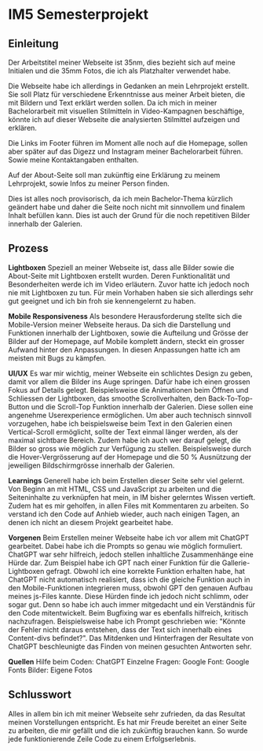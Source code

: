 # IM5 Semesterprojekt

## Einleitung

Der Arbeitstitel meiner Webseite ist 35nm, dies bezieht sich auf meine Initialen und die 35mm Fotos, die ich als Platzhalter verwendet habe. 

Die Webseite habe ich allerdings in Gedanken an mein Lehrprojekt erstellt. Sie soll Platz für verschiedene Erkenntnisse aus meiner Arbeit bieten, die mit Bildern und Text erklärt werden sollen. Da ich mich in meiner Bachelorarbeit mit visuellen Stilmitteln in Video-Kampagnen beschäftige, könnte ich auf dieser Webseite die analysierten Stilmittel aufzeigen und erklären.

Die Links im Footer führen im Moment alle noch auf die Homepage, sollen aber später auf das Digezz und Instagram meiner Bachelorarbeit führen. Sowie meine Kontaktangaben enthalten.

Auf der About-Seite soll man zukünftig eine Erklärung zu meinem Lehrprojekt, sowie Infos zu meiner Person finden.

Dies ist alles noch provisorisch, da ich mein Bachelor-Thema kürzlich geändert habe und daher die Seite noch nicht mit sinnvollem und finalem Inhalt befüllen kann. Dies ist auch der Grund für die noch repetitiven Bilder innerhalb der Galerien.

## Prozess

**Lightboxen**
Speziell an meiner Webseite ist, dass alle Bilder sowie die About-Seite mit Lightboxen erstellt wurden. Deren Funktionalität und Besonderheiten werde ich im Video erläutern.
Zuvor hatte ich jedoch noch nie mit Lightboxen zu tun. Für mein Vorhaben haben sie sich allerdings sehr gut geeignet und ich bin froh sie kennengelernt zu haben. 

**Mobile Responsiveness**
Als besondere Herausforderung stellte sich die Mobile-Version meiner Webseite heraus. Da sich die Darstellung und Funktionen innerhalb der Lightboxen, sowie die Aufteilung und Grösse der Bilder auf der Homepage, auf Mobile komplett ändern, steckt ein grosser Aufwand hinter den Anpassungen. In diesen Anpassungen hatte ich am meisten mit Bugs zu kämpfen. 

**UI/UX**
Es war mir wichtig, meiner Webseite ein schlichtes Design zu geben, damit vor allem die Bilder ins Auge springen. Dafür habe ich einen grossen Fokus auf Details gelegt. Beispielsweise die Animationen beim Öffnen und Schliessen der Lightboxen, das smoothe Scrollverhalten, den Back-To-Top-Button und die Scroll-Top Funktion innerhalb der Galerien. Diese sollen eine angenehme Userexperience ermöglichen.
Um aber auch technisch sinnvoll vorzugehen, habe ich beispielsweise beim Text in den Galerien einen Vertical-Scroll ermöglicht, sollte der Text einmal länger werden, als der maximal sichtbare Bereich. Zudem habe ich auch wer darauf gelegt, die Bilder so gross wie möglich zur Verfügung zu stellen. Beispielsweise durch die Hover-Vergrösserung auf der Homepage und die 50 % Ausnützung der jeweiligen Bildschirmgrösse innerhalb der Galerien.

**Learnings**
Generell habe ich beim Erstellen dieser Seite sehr viel gelernt. Von Beginn an mit HTML, CSS und JavaScript zu arbeiten und die Seiteninhalte zu verknüpfen hat mein, in IM bisher gelerntes Wissen vertieft. Zudem hat es mir geholfen, in allen Files mit Kommentaren zu arbeiten. So verstand ich den Code auf Anhieb wieder, auch nach einigen Tagen, an denen ich nicht an diesem Projekt gearbeitet habe.

**Vorgenen**
Beim Erstellen meiner Webseite habe ich vor allem mit ChatGPT gearbeitet. Dabei habe ich die Prompts so genau wie möglich formuliert. ChatGPT war sehr hilfreich, jedoch stellen inhaltliche Zusammenhänge eine Hürde dar. Zum Beispiel habe ich GPT nach einer Funktion für die Gallerie-Lightboxen gefragt. Obwohl ich eine korrekte Funktion erhalten habe, hat ChatGPT nicht automatisch realisiert, dass ich die gleiche Funktion auch in den Mobile-Funktionen integrieren muss, obwohl GPT den genauen Aufbau meines js-Files kannte. Diese Hürden finde ich jedoch nicht schlimm, oder sogar gut. Denn so habe ich auch immer mitgedacht und ein Verständnis für den Code mitentwickelt. Beim Bugfixing war es ebenfalls hilfreich, kritisch nachzufragen. Beispielsweise habe ich Prompt geschrieben wie: "Könnte der Fehler nicht daraus entstehen, dass der Text sich innerhalb eines Content-divs befindet?". Das Mitdenken und Hinterfragen der Resultate von ChatGPT beschleunigte das Finden von meinen gesuchten Antworten sehr.

**Quellen**
Hilfe beim Coden: ChatGPT
Einzelne Fragen: Google 
Font: Google Fonts
Bilder: Eigene Fotos

## Schlusswort

Alles in allem bin ich mit meiner Webseite sehr zufrieden, da das Resultat meinen Vorstellungen entspricht. Es hat mir Freude bereitet an einer Seite zu arbeiten, die mir gefällt und die ich zukünftig brauchen kann. So wurde jede funktionierende Zeile Code zu einem Erfolgserlebnis.